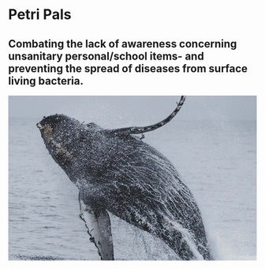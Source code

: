 # Petri Pals
## Combating the lack of awareness concerning unsanitary personal/school items- and preventing the spread of diseases from surface living bacteria.

![Alt text](image.png)